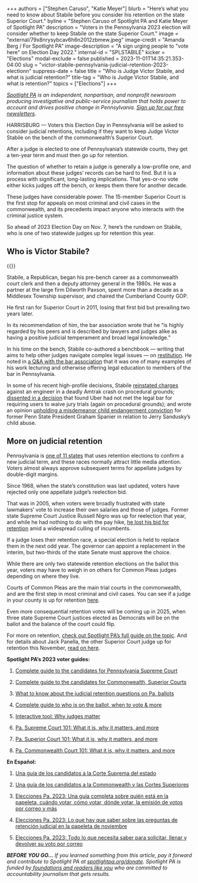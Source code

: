 +++
authors = ["Stephen Caruso", "Katie Meyer"]
blurb = "Here’s what you need to know about Stabile before you consider his retention on the state Superior Court."
byline = "Stephen Caruso of Spotlight PA and Katie Meyer of Spotlight PA"
description = "Voters in the Pennsylvania 2023 election will consider whether to keep Stabile on the state Superior Court."
image = "external/79x8nrysybcav6h6n2012zbmew.jpeg"
image-credit = "Amanda Berg / For Spotlight PA"
image-description = "A sign urging people to \"vote here\" on Election Day 2022."
internal-id = "SPLSTABILE"
kicker = "Elections"
modal-exclude = false
published = 2023-11-01T14:35:21.353-04:00
slug = "victor-stabile-pennsylvania-judicial-retention-2023-electionn"
suppress-date = false
title = "Who is Judge Victor Stabile, and what is judicial retention?"
title-tag = "Who is Judge Victor Stabile, and what is retention?"
topics = ["Elections"]
+++

<a href="https://www.spotlightpa.org/"><em>Spotlight PA</em></a><em> is an independent, nonpartisan, and nonprofit newsroom producing investigative and public-service journalism that holds power to account and drives positive change in Pennsylvania. </em><a href="https://www.spotlightpa.org/newsletters"><em>Sign up for our free newsletters</em></a><em>.</em>

HARRISBURG — Voters this Election Day in Pennsylvania will be asked to consider judicial retentions, including if they want to keep Judge Victor Stabile on the bench of the commonwealth’s Superior Court.

After a judge is elected to one of Pennsylvania’s statewide courts, they get a ten-year term and must then go up for retention.

The question of whether to retain a judge is generally a low-profile one, and information about these judges’ records can be hard to find. But it is a process with significant, long-lasting implications. That yes-or-no vote either kicks judges off the bench, or keeps them there for another decade.

<script src="https://www.spotlightpa.org/embed.js" async></script><div data-spl-embed-version="1" data-spl-src="https://www.spotlightpa.org/embeds/newsletter/"></div>

These judges have considerable power. The 15-member Superior Court is the first stop for appeals on most criminal and civil cases in the commonwealth, and its precedents impact anyone who interacts with the criminal justice system.

So ahead of 2023 Election Day on Nov. 7, here’s the rundown on Stabile, who is one of two statewide judges up for retention this year.

## Who is Victor Stabile?

{{<picture src="2023/10/01jj-b4wq-kwk0-qj9n.jpeg" width-ratio="958" height-ratio="325" description="Members of the Pennsylvania Superior Court as of October 2023." caption="Members of the Pennsylvania Superior Court as of October 2023. Stabile is third from left." credit="Courtesy Administrative Office of Pennsylvania Courts">}}

Stabile, a Republican, began his pre-bench career as a commonwealth court clerk and then a deputy attorney general in the 1980s. He was a partner at the large firm Dilworth Paxson, spent more than a decade as a Middlesex Township supervisor, and chaired the Cumberland County GOP.

He first ran for Superior Court in 2011, losing that first bid but prevailing two years later.

In its recommendation of him, the bar association wrote that he “is highly regarded by his peers and is described by lawyers and judges alike as having a positive judicial temperament and broad legal knowledge.”

In his time on the bench, Stabile co-authored a benchbook — writing that aims to help other judges navigate complex legal issues — on <a href="https://www.pacourts.us/Storage/media/pdfs/20210526/234952-file-11360.pdf">restitution</a>. He noted in <a href="https://www.pabar.org/public/news%20releases/23jec/VictorStabileSuperior.pdf">a Q&amp;A with the bar association</a> that it was one of many examples of his work lecturing and otherwise offering legal education to members of the bar in Pennsylvania.

In some of his recent high-profile decisions, Stabile <a href="https://6abc.com/amtrak-crash-deadly-amtrack-philadelphia/6185361/">reinstated charges</a> against an engineer in a deadly Amtrak crash on procedural grounds; <a href="https://www.law.com/thelegalintelligencer/2023/07/20/split-pa-superior-court-rules-ubers-arbitration-clause-is-unenforceable/">dissented in a decision</a> that found Uber had not met the legal bar for requiring users to waive jury trials (again on procedural grounds); and wrote an opinion <a href="https://www.nbcnews.com/news/us-news/ex-penn-state-president-spanier-convicted-over-sandusky-complaint-loses-n886811">upholding a misdemeanor child endangerment conviction</a> for former Penn State President Graham Spanier in relation to Jerry Sandusky’s child abuse.

## More on judicial retention

Pennsylvania is <a href="https://ballotpedia.org/Judicial_election_methods_by_state">one of 11 states</a> that uses retention elections to confirm a new judicial term, and these races normally attract little media attention. Voters almost always approve subsequent terms for appellate judges by double-digit margins.

Since 1968, when the state’s constitution was last updated, voters have rejected only one appellate judge’s reelection bid.

That was in 2005, when voters were broadly frustrated with state lawmakers’ vote to increase their own salaries and those of judges. Former state Supreme Court Justice Russell Nigro was up for reelection that year, and while he had nothing to do with the pay hike, <a href="https://news.google.com/newspapers?id=1L4iAAAAIBAJ&amp;sjid=NLYFAAAAIBAJ&amp;pg=1358,2907716&amp;dq=russell+m+nigro&amp;hl=en">he lost his bid for retention</a> amid a widespread culling of incumbents.

If a judge loses their retention race, a special election is held to replace them in the next odd year. The governor can appoint a replacement in the interim, but two-thirds of the state Senate must approve the choice.

<script src="https://www.spotlightpa.org/embed.js" async></script><div data-spl-embed-version="1" data-spl-src="https://www.spotlightpa.org/embeds/donate/"></div>

While there are only two statewide retention elections on the ballot this year, voters may have to weigh in on others for Common Pleas judges depending on where they live.

Courts of Common Pleas are the main trial courts in the commonwealth, and are the first step in most criminal and civil cases. You can see if a judge in your county is up for retention <a href="https://www.dos.pa.gov/VotingElections/CandidatesCommittees/RunningforOffice/Documents/2023/2023%20Judges%20Chart.pdf">here</a>.

Even more consequential retention votes will be coming up in 2025, when three state Supreme Court justices elected as Democrats will be on the ballot and the balance of the court could flip.

For more on retention, <a href="https://www.spotlightpa.org/news/2023/09/pennsylvania-election-2023-judicial-retention-superior-court-common-pleas/">check out Spotlight PA’s full guide on the topic</a>. And for details about Jack Panella, the other Superior Court judge up for retention this November, <a href="https://www.spotlightpa.org/news/2023/11/jack-panella-pennsylvania-judicial-retention-2023-election/">read on here</a>.

<strong>Spotlight PA’s 2023 voter guides:</strong>

1. <a href="https://www.spotlightpa.org/news/2023/09/pennsylvania-election-2023-supreme-court-candidates/">Complete guide to the candidates for Pennsylvania Supreme Court</a>

2. <a href="https://www.spotlightpa.org/news/2023/09/pennsylvania-election-2023-commonwealth-superior-court-candidates/">Complete guide to the candidates for Commonwealth, Superior Courts</a>

3. <a href="https://www.spotlightpa.org/news/2023/09/pennsylvania-election-2023-judicial-retention-superior-court-common-pleas/">What to know about the judicial retention questions on Pa. ballots</a>

4. <a href="https://www.spotlightpa.org/news/2023/10/pennsylvania-judicial-election-2023-polling-place-mail-ballot-complete-guide/">Complete guide to who is on the ballot, when to vote &amp; more</a>

5. <a href="https://www.spotlightpa.org/news/2023/10/pennsylvania-judges-supreme-superior-commonwealth-court-interactive-tool/">Interactive tool: Why judges matter</a>

6. <a href="https://www.spotlightpa.org/news/2023/10/pennsylvania-supreme-court-justices-rulings-cases-elections-explainer/">Pa. Supreme Court 101: What it is, why it matters, and more</a>

7. <a href="https://www.spotlightpa.org/news/2023/10/pennsylvania-superior-court-judges-rulings-cases-elections-explainer/">Pa. Superior Court 101: What it is, why it matters, and more</a>

8. <a href="https://www.spotlightpa.org/news/2023/10/pennsylvania-commonwealth-court-judges-rulings-cases-elections-explainer/">Pa. Commonwealth Court 101: What it is, why it matters, and more</a>

<strong>En Español:</strong>

1. <a href="https://www.spotlightpa.org/news/2023/09/pennsylvania-elecciones-2023-corte-suprema-candidatos/">Una guía de los candidatos a la Corte Suprema del estado</a>

2. <a href="https://www.spotlightpa.org/news/2023/09/elecciones-mancomunidad-pennsylvania-2023-candidatos-corte-superior/">Una guía de los candidatos a la Commonwealth y las Cortes Superiores</a>

3. <a href="https://www.spotlightpa.org/news/2023/10/pensilvania-eleccion-judicial-2023-colegio-electoral-voto-correo-guia-completa/">Elecciones Pa. 2023: Una guía completa sobre quién está en la papeleta, cuándo votar, cómo votar, dónde votar, la emisión de votos por correo y más</a>

4. <a href="https://www.spotlightpa.org/news/2023/10/pennsylvania-election-2023-judicial-retention-superior-court-common-pleas/">Elecciones Pa. 2023: Lo que hay que saber sobre las preguntas de retención judicial en la papeleta de noviembre</a>

5. <a href="https://www.spotlightpa.org/news/2023/10/pennsylvania-election-2023-votacion-por-correo-boleta-como-solicitar-llenar-devolver/">Elecciones Pa. 2023: Todo lo que necesita saber para solicitar, llenar y devolver su voto por correo</a>

<strong><em>BEFORE YOU GO…</em></strong><em> If you learned something from this article, pay it forward and contribute to Spotlight PA at </em><a href="https://www.spotlightpa.org/donate"><em>spotlightpa.org/donate</em></a><em>. Spotlight PA is funded by</em><a href="https://www.spotlightpa.org/support"><em> foundations and readers like you</em></a><em> who are committed to accountability journalism that gets results.</em>

